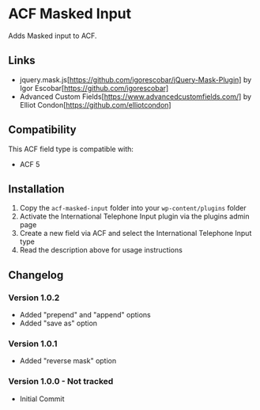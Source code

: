 # ACF Masked Input

Adds Masked input to ACF.

## Links

* jquery.mask.js[https://github.com/igorescobar/jQuery-Mask-Plugin] by Igor Escobar[https://github.com/igorescobar]
* Advanced Custom Fields[https://www.advancedcustomfields.com/] by Elliot Condon[https://github.com/elliotcondon]

## Compatibility

This ACF field type is compatible with:
* ACF 5

## Installation 

1. Copy the `acf-masked-input` folder into your `wp-content/plugins` folder
2. Activate the International Telephone Input plugin via the plugins admin page
3. Create a new field via ACF and select the International Telephone Input type
4. Read the description above for usage instructions

## Changelog

### Version 1.0.2
- Added "prepend" and "append" options
- Added "save as" option

### Version 1.0.1
- Added "reverse mask" option

### Version 1.0.0 - Not tracked
- Initial Commit